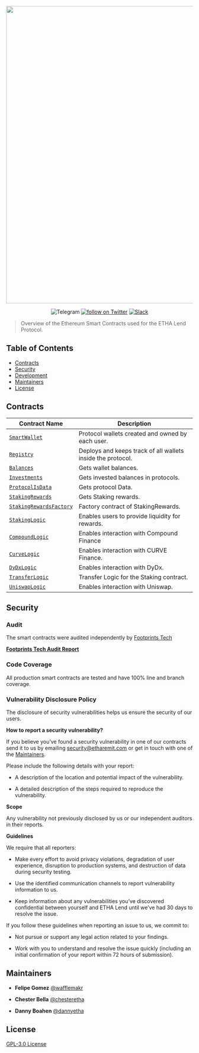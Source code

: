 <p align="center"><img src="http://etharemit.com/theme-assets/images/ETHA_Lend_prev.jpg" width="800" /></p>

<div align="center">
  <a href='https://t.me/ethalendcommunity' style="text-decoration:none;">
    <img src='https://img.shields.io/badge/chat-on%20telegram-9cf.svg?longCache=true' alt='Telegram' />
  </a>
  <a href="https://twitter.com/intent/follow?screen_name=ethalend">
        <img src="https://img.shields.io/twitter/follow/ethalend?style=social&logo=twitter"
            alt="follow on Twitter"></a>
   <a href='https://discord.com/invite/E9tqvR37Qs'>
    <img src='https://img.shields.io/badge/chat-on%20slack-brightgreen.svg?longCache=true' alt='Slack' />
  </a>
</div>

> Overview of the Ethereum Smart Contracts used for the ETHA Lend Protocol.

## Table of Contents

- [Contracts](#contracts)
- [Security](#security)
- [Development](#development)
- [Maintainers](#maintainers)
- [License](#license)

## Contracts

| Contract Name                                                                                                                         | Description                                                 |
| ------------------------------------------------------------------------------------------------------------------------------------- | ----------------------------------------------------------- |
| [`SmartWallet`](https://github.com/etharemit/ETHALend-v1-Contracts/blob/master/contracts/wallet/SmartWallet.sol)                      | Protocol wallets created and owned by each user.            |
| [`Registry`](./contracts/external/proxies/PayableProxyForSoloMargin.sol)                                                              | Deploys and keeps track of all wallets inside the protocol. |
| [`Balances`](https://github.com/etharemit/ETHALend-v1-Contracts/blob/master/contracts/adapters/Balances.sol)                          | Gets wallet balances.                                       |
| [`Investments`](https://github.com/etharemit/ETHALend-v1-Contracts/blob/master/contracts/adapters/Investments.sol)                    | Gets invested balances in protocols.                        |
| [`ProtocolIsData`](https://github.com/etharemit/ETHALend-v1-Contracts/blob/master/contracts/adapters/ProtocolsData.sol)               | Gets protocol Data.                                         |
| [`StakingRewards`](https://github.com/etharemit/ETHALend-v1-Contracts/blob/master/contracts/staking/StakingRewards.sol)               | Gets Staking rewards.                                       |
| [`StakingRewardsFactory`](https://github.com/etharemit/ETHALend-v1-Contracts/blob/master/contracts/staking/StakingRewardsFactory.sol) | Factory contract of StakingRewards.                         |
| [`StakingLogic`](https://github.com/etharemit/ETHALend-v1-Contracts/blob/master/contracts/logics/StakingLogic.sol)                    | Enables users to provide liquidity for rewards.             |
| [`CompoundLogic`](https://github.com/etharemit/ETHALend-v1-Contracts/blob/master/contracts/logics/CompoundLogic.sol)                  | Enables interaction with Compound Finance                   |
| [`CurveLogic`](https://github.com/etharemit/ETHALend-v1-Contracts/blob/master/contracts/logics/CurveLogic.sol)                        | Enables interaction with CURVE Finance.                     |
| [`DyDxLogic`](https://github.com/etharemit/ETHALend-v1-Contracts/blob/master/contracts/logics/DyDxLogic.sol)                          | Enables interaction with DyDx.                              |
| [`TransferLogic`](https://github.com/etharemit/ETHALend-v1-Contracts/blob/master/contracts/logics/TransferLogic.sol)                  | Transfer Logic for the Staking contract.                    |
| [`UniswapLogic`](https://github.com/etharemit/ETHALend-v1-Contracts/blob/master/contracts/logics/UniswapLogic.sol)                    | Enables interaction with Uniswap.                           |

## Security

### Audit

The smart contracts were audited independently by
[Footprints Tech](https://www.linkedin.com/company/footprints-tech/)

**[Footprints Tech Audit Report](https://github.com/etharemit/etha-protocol/blob/master/Audits/Etha_Lend_Audit_Final.pdf)**

### Code Coverage

All production smart contracts are tested and have 100% line and branch coverage.

### Vulnerability Disclosure Policy

The disclosure of security vulnerabilities helps us ensure the security of our users.

**How to report a security vulnerability?**

If you believe you’ve found a security vulnerability in one of our contracts
send it to us by emailing [security@etharemit.com](mailto:security@etharemit.com)
or get in touch with one of the [Maintainers](#maintainers).

Please include the following details with your report:

- A description of the location and potential impact of the vulnerability.

- A detailed description of the steps required to reproduce the vulnerability.

**Scope**

Any vulnerability not previously disclosed by us or our independent auditors in their reports.

**Guidelines**

We require that all reporters:

- Make every effort to avoid privacy violations, degradation of user experience,
  disruption to production systems, and destruction of data during security testing.

- Use the identified communication channels to report vulnerability information to us.

- Keep information about any vulnerabilities you’ve discovered confidential between yourself and ETHA Lend until we’ve had 30 days to resolve the issue.

If you follow these guidelines when reporting an issue to us, we commit to:

- Not pursue or support any legal action related to your findings.

- Work with you to understand and resolve the issue quickly
  (including an initial confirmation of your report within 72 hours of submission).

## Maintainers

- **Felipe Gomez**
  [@wafflemakr](https://t.me/wafflemakr)

- **Chester Bella**
  [@chesteretha](https://t.me/chesteretha)

- **Danny Boahen**
  [@dannyetha](https://t.me/dannyetha)

## License

[GPL-3.0 License](./blob/master/LICENSE)
